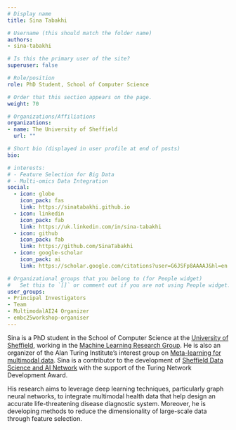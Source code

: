 ```yaml
---
# Display name
title: Sina Tabakhi

# Username (this should match the folder name)
authors:
- sina-tabakhi

# Is this the primary user of the site?
superuser: false

# Role/position
role: PhD Student, School of Computer Science

# Order that this section appears on the page.
weight: 70

# Organizations/Affiliations
organizations:
- name: The University of Sheffield
  url: ""

# Short bio (displayed in user profile at end of posts)
bio: 

# interests:
# - Feature Selection for Big Data
# - Multi-omics Data Integration
social:
  - icon: globe
    icon_pack: fas
    link: https://sinatabakhi.github.io
  - icon: linkedin
    icon_pack: fab
    link: https://uk.linkedin.com/in/sina-tabakhi
  - icon: github
    icon_pack: fab
    link: https://github.com/SinaTabakhi
  - icon: google-scholar
    icon_pack: ai
    link: https://scholar.google.com/citations?user=G6JSFp8AAAAJ&hl=en

# Organizational groups that you belong to (for People widget)
#   Set this to `[]` or comment out if you are not using People widget.
user_groups:
- Principal Investigators
- Team
- MultimodalAI24 Organizer
- embc25workshop-organiser
---
```

Sina is a PhD student in the School of Computer Science at the [University of Sheffield](https://www.sheffield.ac.uk/), working in the [Machine Learning Research Group](https://www.sheffield.ac.uk/dcs/research/groups/machine-learning). He is also an organizer of the Alan Turing Institute’s interest group on [Meta-learning for multimodal data](https://www.turing.ac.uk/research/interest-groups/meta-learning-multimodal-data). Sina is a contributor to the development of [Sheffield Data Science and AI Network](https://shef-ai.github.io/) with the support of the Turing Network Development Award.

His research aims to leverage deep learning techniques, particularly graph neural networks, to integrate multimodal health data that help design an accurate life-threatening disease diagnostic system. Moreover, he is developing methods to reduce the dimensionality of large-scale data through feature selection.

